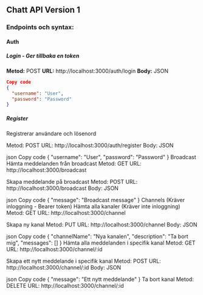 ## Chatt API Version 1

### Endpoints och syntax:

#### Auth

##### Login - Ger tillbaka en token

**Metod:** POST
**URL:** http://localhost:3000/auth/login
**Body:** JSON

```json
Copy code
{
  "username": "User",
  "password": "Password"
}
```

##### Register
Registrerar användare och lösenord

Metod: POST
URL: http://localhost:3000/auth/register
Body: JSON

json
Copy code
{
  "username": "User",
  "password": "Password"
}
Broadcast
Hämta meddelanden från broadcast
Metod: GET
URL: http://localhost:3000/broadcast

Skapa meddelande på broadcast
Metod: POST
URL: http://localhost:3000/broadcast
Body: JSON

json
Copy code
{
  "message": "Broadcast message"
}
Channels (Kräver inloggning - Bearer token)
Hämta alla kanaler (Kräver inte inloggning)
Metod: GET
URL: http://localhost:3000/channel

Skapa ny kanal
Metod: PUT
URL: http://localhost:3000/channel
Body: JSON

json
Copy code
{
  "channelName": "Nya kanalen",
  "description": "Ta bort mig",
  "messages": []
}
Hämta alla meddelanden i specifik kanal
Metod: GET
URL: http://localhost:3000/channel/:id

Skapa ett nytt meddelande i specifik kanal
Metod: POST
URL: http://localhost:3000/channel/:id
Body: JSON

json
Copy code
{
  "message": "Ett nytt meddelande"
}
Ta bort kanal
Metod: DELETE
URL: http://localhost:3000/channel/:id
